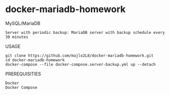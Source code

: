 # docker-mariadb-homework

MySQL/MariaDB

    Server with periodic backup: MariaDB server with backup schedule every 30 minutes
 
 USAGE
    
    git clone https://github.com/majlo2L8/docker-mariadb-homework.git
    cd docker-mariadb-homework
    docker-compose --file docker-compose.server-backup.yml up --detach

PREREQUISITIES
    
    Docker
    Docker Compose
